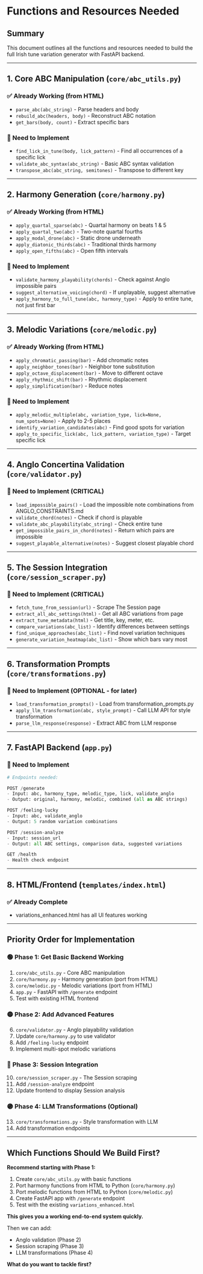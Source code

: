 # Functions and Resources Needed

## Summary
This document outlines all the functions and resources needed to build the full Irish tune variation generator with FastAPI backend.

---

## 1. Core ABC Manipulation (`core/abc_utils.py`)

### ✅ Already Working (from HTML)
- `parse_abc(abc_string)` - Parse headers and body
- `rebuild_abc(headers, body)` - Reconstruct ABC notation
- `get_bars(body, count)` - Extract specific bars

### 🔧 Need to Implement
- `find_lick_in_tune(body, lick_pattern)` - Find all occurrences of a specific lick
- `validate_abc_syntax(abc_string)` - Basic ABC syntax validation
- `transpose_abc(abc_string, semitones)` - Transpose to different key

---

## 2. Harmony Generation (`core/harmony.py`)

### ✅ Already Working (from HTML)
- `apply_quartal_sparse(abc)` - Quartal harmony on beats 1 & 5
- `apply_quartal_two(abc)` - Two-note quartal fourths
- `apply_modal_drone(abc)` - Static drone underneath
- `apply_diatonic_thirds(abc)` - Traditional thirds harmony
- `apply_open_fifths(abc)` - Open fifth intervals

### 🔧 Need to Implement
- `validate_harmony_playability(chords)` - Check against Anglo impossible pairs
- `suggest_alternative_voicing(chord)` - If unplayable, suggest alternative
- `apply_harmony_to_full_tune(abc, harmony_type)` - Apply to entire tune, not just first bar

---

## 3. Melodic Variations (`core/melodic.py`)

### ✅ Already Working (from HTML)
- `apply_chromatic_passing(bar)` - Add chromatic notes
- `apply_neighbor_tones(bar)` - Neighbor tone substitution
- `apply_octave_displacement(bar)` - Move to different octave
- `apply_rhythmic_shift(bar)` - Rhythmic displacement
- `apply_simplification(bar)` - Reduce notes

### 🔧 Need to Implement
- `apply_melodic_multiple(abc, variation_type, lick=None, num_spots=None)` - Apply to 2-5 places
- `identify_variation_candidates(abc)` - Find good spots for variation
- `apply_to_specific_lick(abc, lick_pattern, variation_type)` - Target specific lick

---

## 4. Anglo Concertina Validation (`core/validator.py`)

### 🔧 Need to Implement (CRITICAL)
- `load_impossible_pairs()` - Load the impossible note combinations from ANGLO_CONSTRAINTS.md
- `validate_chord(notes)` - Check if chord is playable
- `validate_abc_playability(abc_string)` - Check entire tune
- `get_impossible_pairs_in_chord(notes)` - Return which pairs are impossible
- `suggest_playable_alternative(notes)` - Suggest closest playable chord

---

## 5. The Session Integration (`core/session_scraper.py`)

### 🔧 Need to Implement (CRITICAL)
- `fetch_tune_from_session(url)` - Scrape The Session page
- `extract_all_abc_settings(html)` - Get all ABC variations from page
- `extract_tune_metadata(html)` - Get title, key, meter, etc.
- `compare_variations(abc_list)` - Identify differences between settings
- `find_unique_approaches(abc_list)` - Find novel variation techniques
- `generate_variation_heatmap(abc_list)` - Show which bars vary most

---

## 6. Transformation Prompts (`core/transformations.py`)

### 🔧 Need to Implement (OPTIONAL - for later)
- `load_transformation_prompts()` - Load from transformation_prompts.py
- `apply_llm_transformation(abc, style_prompt)` - Call LLM API for style transformation
- `parse_llm_response(response)` - Extract ABC from LLM response

---

## 7. FastAPI Backend (`app.py`)

### 🔧 Need to Implement
```python
# Endpoints needed:

POST /generate
- Input: abc, harmony_type, melodic_type, lick, validate_anglo
- Output: original, harmony, melodic, combined (all as ABC strings)

POST /feeling-lucky
- Input: abc, validate_anglo
- Output: 5 random variation combinations

POST /session-analyze
- Input: session_url
- Output: all ABC settings, comparison data, suggested variations

GET /health
- Health check endpoint
```

---

## 8. HTML/Frontend (`templates/index.html`)

### ✅ Already Complete
- variations_enhanced.html has all UI features working

---

## Priority Order for Implementation

### 🟢 **Phase 1: Get Basic Backend Working**
1. `core/abc_utils.py` - Core ABC manipulation
2. `core/harmony.py` - Harmony generation (port from HTML)
3. `core/melodic.py` - Melodic variations (port from HTML)
4. `app.py` - FastAPI with `/generate` endpoint
5. Test with existing HTML frontend

### 🟡 **Phase 2: Add Advanced Features**
6. `core/validator.py` - Anglo playability validation
7. Update `core/harmony.py` to use validator
8. Add `/feeling-lucky` endpoint
9. Implement multi-spot melodic variations

### 🔴 **Phase 3: Session Integration**
10. `core/session_scraper.py` - The Session scraping
11. Add `/session-analyze` endpoint
12. Update frontend to display Session analysis

### 🟣 **Phase 4: LLM Transformations (Optional)**
13. `core/transformations.py` - Style transformation with LLM
14. Add transformation endpoints

---

## Which Functions Should We Build First?

**Recommend starting with Phase 1:**

1. Create `core/abc_utils.py` with basic functions
2. Port harmony functions from HTML to Python (`core/harmony.py`)
3. Port melodic functions from HTML to Python (`core/melodic.py`)
4. Create FastAPI app with `/generate` endpoint
5. Test with the existing `variations_enhanced.html`

**This gives you a working end-to-end system quickly.**

Then we can add:
- Anglo validation (Phase 2)
- Session scraping (Phase 3)
- LLM transformations (Phase 4)

**What do you want to tackle first?**
